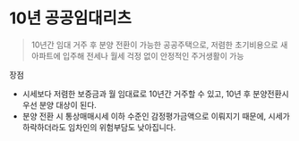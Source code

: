 # 10년 공공임대리츠

> 10년간 임대 거주 후 분양 전환이 가능한 공공주택으로, 저렴한 초기비용으로 새 아파트에 입주해 전세나 월세 걱정 없이 안정적인 주거생활이 가능

장점 

- 시세보다 저렴한 보증금과 월 임대료로 10년간 거주할 수 있고, 10년 후 분양전환시 우선 분양 대상이 된다.
- 분양 전환 시 통상매매시세 이하 수준인 감정평가금액으로 이뤄지기 때문에, 시세가 하락하더라도 임차인의 위험부담도 낮아집니다.